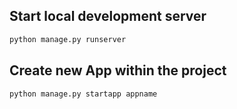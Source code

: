 ## Start local development server

```sh
python manage.py runserver
```

## Create new App within the project 

```sh
python manage.py startapp appname
```